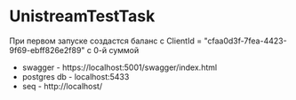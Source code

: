 # UnistreamTestTask

При первом запуске создастся баланс с ClientId = "cfaa0d3f-7fea-4423-9f69-ebff826e2f89" с 0-й суммой

- swagger - https://localhost:5001/swagger/index.html
- postgres db - localhost:5433
- seq - http://localhost/
